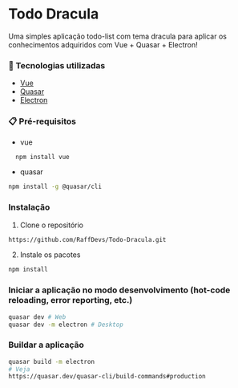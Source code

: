 # Todo Dracula

Uma simples aplicação todo-list com tema dracula para aplicar os conhecimentos adquiridos com Vue + Quasar + Electron!

### 🧰 Tecnologias utilizadas

* [Vue](https://vuejs.org/)
* [Quasar](https://quasar.dev/)
* [Electron](https://www.electronjs.org/)

### 📋 Pré-requisitos

* vue
```sh
  npm install vue
  ```
* quasar
```sh
npm install -g @quasar/cli
```

### Instalação
1. Clone o repositório
```bash
https://github.com/RaffDevs/Todo-Dracula.git
```
2. Instale os pacotes
```bash
npm install
```

### Iniciar a aplicação no modo desenvolvimento (hot-code reloading, error reporting, etc.)
```bash
quasar dev # Web
quasar dev -m electron # Desktop
```


### Buildar a aplicação
```bash
quasar build -m electron
# Veja
https://quasar.dev/quasar-cli/build-commands#production
```

